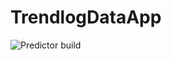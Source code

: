 # TrendlogDataApp
![Predictor build](https://github.com/Zxited/TrendlogDataApp/workflows/Predictor%20build/badge.svg?branch=master)
